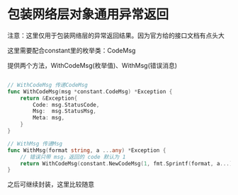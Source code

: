# 包装网络层对象通用异常返回

注意：这里仅用于包装网络层的异常返回结果。因为官方给的接口文档有点头大

这里需要配合constant里的枚举类：CodeMsg

提供两个方法，WithCodeMsg(枚举值)、WithMsg(错误消息)

```go

// WithCodeMsg 传递CodeMsg
func WithCodeMsg(msg *constant.CodeMsg) *Exception {
	return &Exception{
		Code: msg.StatusCode,
		Msg:  msg.StatusMsg,
		Meta: msg,
	}
}

// WithMsg 传递Msg
func WithMsg(format string, a ...any) *Exception {
	// 错误只带 msg，返回的 code 默认为 1
	return WithCodeMsg(constant.NewCodeMsg(1, fmt.Sprintf(format, a...)))
}

```

之后可继续封装，这里比较随意
